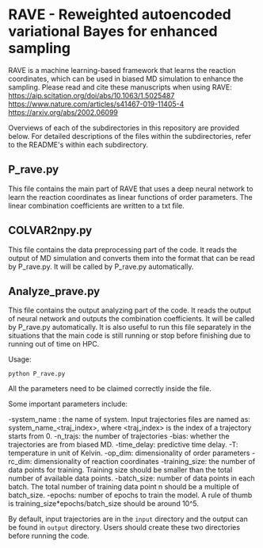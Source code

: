 # RAVE - Reweighted autoencoded variational Bayes for enhanced sampling
RAVE is a machine learning-based framework that learns the reaction coordinates, which can be used in biased MD simulation to enhance the sampling.
Please read and cite these manuscripts when using RAVE:
https://aip.scitation.org/doi/abs/10.1063/1.5025487
https://www.nature.com/articles/s41467-019-11405-4
https://arxiv.org/abs/2002.06099

Overviews of each of the subdirectories in this repository are provided below. For detailed descriptions of the files within the subdirectories, refer to the README's within each subdirectory.

## P_rave.py

This file contains the main part of RAVE that uses a deep neural network to learn the reaction coordinates as linear functions of order parameters. The linear combination coefficients are written to a txt file.  

## COLVAR2npy.py

This file contains the data preprocessing part of the code. It reads the output of MD simulation and converts them into the format that can be read by P_rave.py. It will be called by P_rave.py automatically.

## Analyze_prave.py

This file contains the output analyzing part of the code. It reads the output of neural network and outputs the combination coefficients. It will be called by P_rave.py automatically. It is also useful to run this file separately in the situations that the main code is still running or stop before finishing due to running out of time on HPC. 


Usage:

```text
python P_rave.py 
```

All the parameters need to be claimed correctly inside the file.

Some important parameters include:

-system_name : the name of system. Input trajectories files are named as: system_name_<traj_index>, where <traj_index> is the index of a trajectory starts from 0.
-n_trajs: the number of trajectories
-bias: whether the trajectories are from biased MD.
-time_delay: predictive time delay.
-T: temperature in unit of Kelvin.
-op_dim: dimensionality of order parameters
-rc_dim: dimensionality of reaction coordinates
-training_size: the number of data points for training. Training size should be smaller than the total number of available data points.
-batch_size: number of data points in each batch. The total number of training data point n should be a multiple of batch_size.
-epochs: number of epochs to train the model. A rule of thumb is training_size*epochs/batch_size should be around 10^5.

By default, input trajectories are in the `input` directory and the output can be found in  `output` directory. Users should create these two directories before running the code.

  
